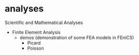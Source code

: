 # analyses
Scientific and Mathematical Analyses

- Finite Element Analysis
    - demos (demonstration of some FEA models in FEniCS)
      - Picard
      - Poisson
